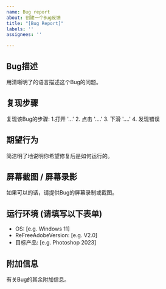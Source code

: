 ```yaml
---
name: Bug report
about: 创建一个Bug反馈
title: "[Bug Report]"
labels: ''
assignees: ''

---
```


## Bug描述

用清晰明了的语言描述这个Bug的问题。

## 复现步骤
复现该Bug的步骤:
1.打开 '...'
2. 点击 '....'
3. 下滑 '....'
4. 发现错误

## 期望行为
简洁明了地说明你希望修复后是如何运行的。

## 屏幕截图 / 屏幕录影
如果可以的话，请提供Bug的屏幕录制或截图。

## 运行环境 (请填写以下表单)
 - OS: [e.g. Windows 11]
 - ReFreeAdobeVersion: [e.g. V2.0]
 - 目标产品: [e.g. Photoshop 2023]

## 附加信息
有关Bug的其余附加信息。
